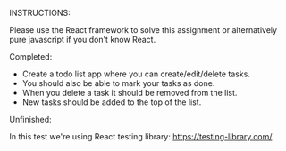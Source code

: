 INSTRUCTIONS:

Please use the React framework to solve this assignment or alternatively pure javascript if you don't know React.

Completed:

- Create a todo list app where you can create/edit/delete tasks.
- You should also be able to mark your tasks as done.
- When you delete a task it should be removed from the list.
- New tasks should be added to the top of the list.

Unfinished:

In this test we're using React testing library:
https://testing-library.com/
